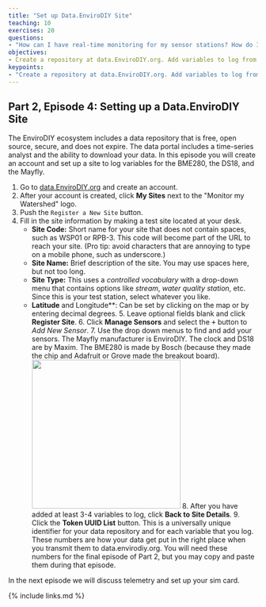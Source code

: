 ```yaml
---
title: "Set up Data.EnviroDIY Site"
teaching: 10
exercises: 20
questions:
- "How can I have real-time monitoring for my sensor stations? How do I send data to an internet repository?"
objectives:
- Create a repository at data.EnviroDIY.org. Add variables to log from available sensors.
keypoints:
- "Create a repository at data.EnviroDIY.org. Add variables to log from available sensors."
---
```

## Part 2, Episode 4: Setting up a Data.EnviroDIY Site

The EnviroDIY ecosystem includes a data repository that is free, open source, secure, and does not expire. The data portal includes a time-series analyst and the ability to download your data. In this episode you will create an account and set up a site to log variables for the BME280, the DS18, and the Mayfly.

  1. Go to [data.EnviroDIY.org](https://data.envirodiy.org) and create an account.
  2. After your account is created, click **My Sites** next to the "Monitor my Watershed" logo.
  3. Push the `Register a New Site` button.
  4. Fill in the site information by making a test site located at your desk.
      - **Site Code:** Short name for your site that does not contain spaces, such as WSP01 or RPB-3. This code will become part of the URL to reach your site. (Pro tip: avoid characters that are annoying to type on a mobile phone, such as underscore.)
      - **Site Name:** Brief description of the site. You may use spaces here, but not too long.
      - **Site Type:** This uses a *controlled vocabulary* with a drop-down menu that contains options like *stream*, *water quality station*, etc. Since this is your test station, select whatever you like.
      - **Latitude** and Longitude**: Can be set by clicking on the map or by entering decimal degrees.
    5. Leave optional fields blank and click **Register Site**.
    6. Click **Manage Sensors** and select the <kbd>+</kbd> button to *Add New Sensor*.
    7. Use the drop down menus to find and add your sensors. The Mayfly manufacturer is EnviroDIY. The clock and DS18 are by Maxim. The BME280 is made by Bosch (because they made the chip and Adafruit or Grove made the breakout board).
    <img src="https://envirodiy.github.io/LearnEnviroDIY/fig/envirodiy_addsensor.png" width="300">
    8. After you have added at least 3-4 variables to log, click **Back to Site Details**.
    9. Click the **Token UUID List** button. This is a universally unique identifier for your data repository and for each variable that you log. These numbers are how your data get put in the right place when you transmit them to data.envirodiy.org. You will need these numbers for the final episode of Part 2, but you may copy and paste them during that episode.  

In the next episode we will discuss telemetry and set up your sim card.


{% include links.md %}
